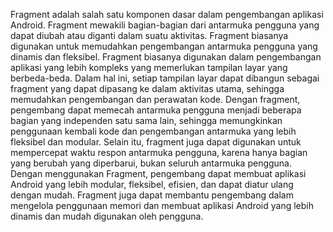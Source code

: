 Fragment adalah salah satu komponen dasar dalam pengembangan aplikasi Android. Fragment mewakili bagian-bagian dari antarmuka pengguna yang dapat diubah atau diganti dalam suatu aktivitas. Fragment biasanya digunakan untuk memudahkan pengembangan antarmuka pengguna yang dinamis dan fleksibel.
Fragment biasanya digunakan dalam pengembangan aplikasi yang lebih kompleks yang memerlukan tampilan layar yang berbeda-beda. Dalam hal ini, setiap tampilan layar dapat dibangun sebagai fragment yang dapat dipasang ke dalam aktivitas utama, sehingga memudahkan pengembangan dan perawatan kode.
Dengan fragment, pengembang dapat memecah antarmuka pengguna menjadi beberapa bagian yang independen satu sama lain, sehingga memungkinkan penggunaan kembali kode dan pengembangan antarmuka yang lebih fleksibel dan modular. Selain itu, fragment juga dapat digunakan untuk mempercepat waktu respon antarmuka pengguna, karena hanya bagian yang berubah yang diperbarui, bukan seluruh antarmuka pengguna.
Dengan menggunakan Fragment, pengembang dapat membuat aplikasi Android yang lebih modular, fleksibel, efisien, dan dapat diatur ulang dengan mudah. Fragment juga dapat membantu pengembang dalam mengelola penggunaan memori dan membuat aplikasi Android yang lebih dinamis dan mudah digunakan oleh pengguna.
